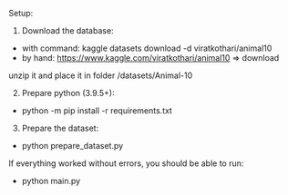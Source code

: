 Setup:

1. Download the database:

- with command: kaggle datasets download -d viratkothari/animal10
- by hand: https://www.kaggle.com/viratkothari/animal10 => download

unzip it and place it in folder /datasets/Animal-10

2. Prepare python (3.9.5+):

- python -m pip install -r requirements.txt

3. Prepare the dataset:

- python prepare_dataset.py

If everything worked without errors, you should be able to run:

- python main.py
